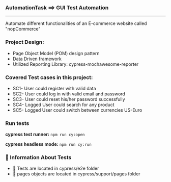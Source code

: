 ### AutomationTask ==> GUI Test Automation
---
Automate different functionalities of an E-commerce website called "nopCommerce"


### Project Design:
- Page Object Model (POM) design pattern
- Data Driven framework
- Utilized Reporting Library: cypress-mochawesome-reporter

### Covered Test cases in this project:
- SC1- User could register with valid data
- SC2- User could log in with valid email and password
- SC3- User could reset his/her password successfully
- SC4- Logged User could search for any product
- SC5- Logged User could switch between currencies US-Euro

### Run tests
**cypress test runner:**
`npm run cy:open`

**cypress headless mode:**
`npm run cy:run`

### 🧪 Information About Tests
- 📁 Tests are located in cypress/e2e folder
- 📁 pages objects are located in cypress/support/pages folder











